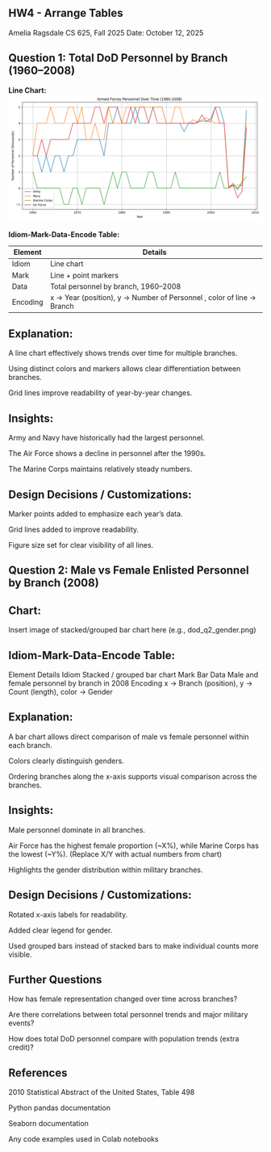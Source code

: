 ## HW4 - Arrange Tables
Amelia Ragsdale
CS 625, Fall 2025
Date: October 12, 2025

## Question 1: Total DoD Personnel by Branch (1960–2008)

**Line Chart:**
![HW4_LineChart](HW4_LineChart.png)

**Idiom-Mark-Data-Encode Table:**

| Element |	Details |
|---------|---------|
| Idiom	  | Line chart |
| Mark    |	Line + point markers |
| Data	  | Total personnel by branch, 1960–2008 |
| Encoding|	x → Year (position), y → Number of Personnel , color of line → Branch |

## Explanation:

A line chart effectively shows trends over time for multiple branches.

Using distinct colors and markers allows clear differentiation between branches.

Grid lines improve readability of year-by-year changes.

## Insights:

Army and Navy have historically had the largest personnel.

The Air Force shows a decline in personnel after the 1990s.

The Marine Corps maintains relatively steady numbers.

## Design Decisions / Customizations:

Marker points added to emphasize each year’s data.

Grid lines added to improve readability.

Figure size set for clear visibility of all lines.

## Question 2: Male vs Female Enlisted Personnel by Branch (2008)

## Chart:
Insert image of stacked/grouped bar chart here (e.g., dod_q2_gender.png)

## Idiom-Mark-Data-Encode Table:

Element	Details
Idiom	Stacked / grouped bar chart
Mark	Bar
Data	Male and female personnel by branch in 2008
Encoding	x → Branch (position), y → Count (length), color → Gender

## Explanation:

A bar chart allows direct comparison of male vs female personnel within each branch.

Colors clearly distinguish genders.

Ordering branches along the x-axis supports visual comparison across the branches.

## Insights:

Male personnel dominate in all branches.

Air Force has the highest female proportion (~X%), while Marine Corps has the lowest (~Y%). (Replace X/Y with actual numbers from chart)

Highlights the gender distribution within military branches.

## Design Decisions / Customizations:

Rotated x-axis labels for readability.

Added clear legend for gender.

Used grouped bars instead of stacked bars to make individual counts more visible.

## Further Questions

How has female representation changed over time across branches?

Are there correlations between total personnel trends and major military events?

How does total DoD personnel compare with population trends (extra credit)?

## References

2010 Statistical Abstract of the United States, Table 498

Python pandas documentation

Seaborn documentation

Any code examples used in Colab notebooks
